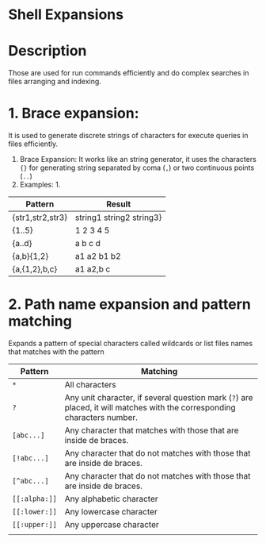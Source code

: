 # Shell Expansions
# Description
Those are used for run commands efficiently and do complex searches in files arranging and indexing.

# 1. Brace expansion:
It is used to generate discrete strings of characters for execute queries in files efficiently.

1. Brace Expansion: It works like an string generator, it uses the characters `{}` for generating string separated by coma (`,`) or two continuous points (`..`)
2. Examples:
	1. 

| Pattern          | Result                   |
| ---------------- | ------------------------ |
| {str1,str2,str3} | string1 string2 string3} |
| {1..5}           | 1 2 3 4 5                |
| {a..d}           | a b c d                  |
| {a,b}{1,2}       | a1 a2 b1 b2              |
| {a,{1,2},b,c}    | a1 a2,b c                |
# 2. Path name expansion and pattern matching
Expands a pattern of special characters called wildcards or list files names that matches with the pattern

| Pattern       | Matching                                                                                                                 |
| ------------- | ------------------------------------------------------------------------------------------------------------------------ |
| `*`           | All characters                                                                                                           |
| `?`           | Any unit character, if several question mark (`?`) are placed, it will matches with the corresponding characters number. |
| `[abc...]`    | Any character that matches with those that are inside de braces.                                                         |
| `[!abc...]`   | Any character that do not matches with those that are inside de braces.                                                  |
| `[^abc...]`   | Any character that do not matches with those that are inside de braces.                                                  |
| `[[:alpha:]]` | Any alphabetic character                                                                                                 |
| `[[:lower:]]` | Any lowercase character                                                                                                  |
| `[[:upper:]]` | Any uppercase character                                                                                                  |
|               |                                                                                                                          |